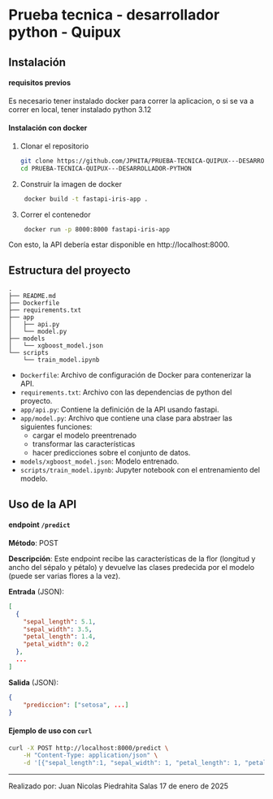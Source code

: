 # Prueba tecnica - desarrollador python - Quipux

## Instalación

#### requisitos previos

Es necesario tener instalado docker para correr la aplicacion, o si se va a correr en local, tener instalado python 3.12

#### Instalación con docker

1. Clonar el repositorio

   ```bash
   git clone https://github.com/JPHITA/PRUEBA-TECNICA-QUIPUX---DESARROLLADOR-PYTHON.git
   cd PRUEBA-TECNICA-QUIPUX---DESARROLLADOR-PYTHON
    ```

2. Construir la imagen de docker
   
   ```bash
    docker build -t fastapi-iris-app .
   ```

3. Correr el contenedor

   ```bash
    docker run -p 8000:8000 fastapi-iris-app
    ```

Con esto, la API debería estar disponible en http://localhost:8000.


## Estructura del proyecto

```plaintext
.
├── README.md
├── Dockerfile
├── requirements.txt
├── app
│   ├── api.py
│   └── model.py
├── models
│   └── xgboost_model.json
└── scripts
    └── train_model.ipynb
```

- `Dockerfile`: Archivo de configuración de Docker para contenerizar la API.
- `requirements.txt`: Archivo con las dependencias de python del proyecto.
- `app/api.py`: Contiene la definición de la API usando fastapi.
- `app/model.py`: Archivo que contiene una clase para abstraer las siguientes funciones:
  -  cargar el modelo preentrenado
  -  transformar las características
  -  hacer predicciones sobre el conjunto de datos.
- `models/xgboost_model.json`: Modelo entrenado.
- `scripts/train_model.ipynb`: Jupyter notebook con el entrenamiento del modelo.


## Uso de la API

#### endpoint `/predict`

**Método**: POST

**Descripción**: Este endpoint recibe las características de la flor (longitud y ancho del sépalo y pétalo) y devuelve las clases predecida por el modelo (puede ser varias flores a la vez).

**Entrada** (JSON):

```json
[
  {
    "sepal_length": 5.1,
    "sepal_width": 3.5,
    "petal_length": 1.4,
    "petal_width": 0.2
  },
  ...
]
```
**Salida** (JSON):

```json
{
    "prediccion": ["setosa", ...]
}
```

#### Ejemplo de uso con `curl`

```bash
curl -X POST http://localhost:8000/predict \
    -H "Content-Type: application/json" \
    -d '[{"sepal_length":1, "sepal_width": 1, "petal_length": 1, "petal_width": 1}, {"sepal_length":1, "sepal_width": 5, "petal_length": 5, "petal_width": 5}]'
```


---

Realizado por: Juan Nicolas Piedrahita Salas
17 de enero de 2025